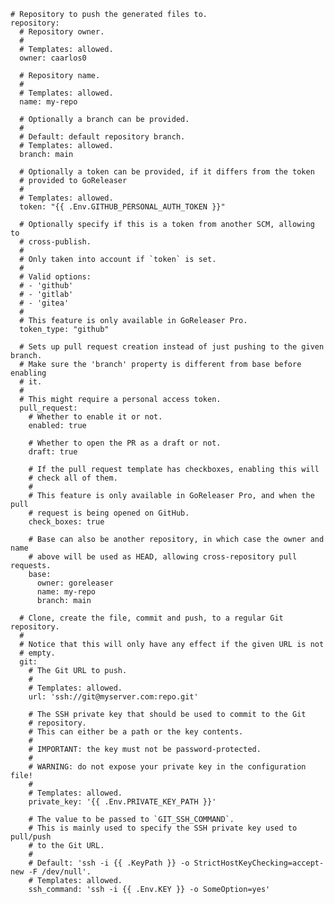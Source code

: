     # Repository to push the generated files to.
    repository:
      # Repository owner.
      #
      # Templates: allowed.
      owner: caarlos0

      # Repository name.
      #
      # Templates: allowed.
      name: my-repo

      # Optionally a branch can be provided.
      #
      # Default: default repository branch.
      # Templates: allowed.
      branch: main

      # Optionally a token can be provided, if it differs from the token
      # provided to GoReleaser
      #
      # Templates: allowed.
      token: "{{ .Env.GITHUB_PERSONAL_AUTH_TOKEN }}"

      # Optionally specify if this is a token from another SCM, allowing to
      # cross-publish.
      #
      # Only taken into account if `token` is set.
      #
      # Valid options:
      # - 'github'
      # - 'gitlab'
      # - 'gitea'
      #
      # This feature is only available in GoReleaser Pro.
      token_type: "github"

      # Sets up pull request creation instead of just pushing to the given branch.
      # Make sure the 'branch' property is different from base before enabling
      # it.
      #
      # This might require a personal access token.
      pull_request:
        # Whether to enable it or not.
        enabled: true

        # Whether to open the PR as a draft or not.
        draft: true

        # If the pull request template has checkboxes, enabling this will
        # check all of them.
        #
        # This feature is only available in GoReleaser Pro, and when the pull
        # request is being opened on GitHub.
        check_boxes: true

        # Base can also be another repository, in which case the owner and name
        # above will be used as HEAD, allowing cross-repository pull requests.
        base:
          owner: goreleaser
          name: my-repo
          branch: main

      # Clone, create the file, commit and push, to a regular Git repository.
      #
      # Notice that this will only have any effect if the given URL is not
      # empty.
      git:
        # The Git URL to push.
        #
        # Templates: allowed.
        url: 'ssh://git@myserver.com:repo.git'

        # The SSH private key that should be used to commit to the Git
        # repository.
        # This can either be a path or the key contents.
        #
        # IMPORTANT: the key must not be password-protected.
        #
        # WARNING: do not expose your private key in the configuration file!
        #
        # Templates: allowed.
        private_key: '{{ .Env.PRIVATE_KEY_PATH }}'

        # The value to be passed to `GIT_SSH_COMMAND`.
        # This is mainly used to specify the SSH private key used to pull/push
        # to the Git URL.
        #
        # Default: 'ssh -i {{ .KeyPath }} -o StrictHostKeyChecking=accept-new -F /dev/null'.
        # Templates: allowed.
        ssh_command: 'ssh -i {{ .Env.KEY }} -o SomeOption=yes'
